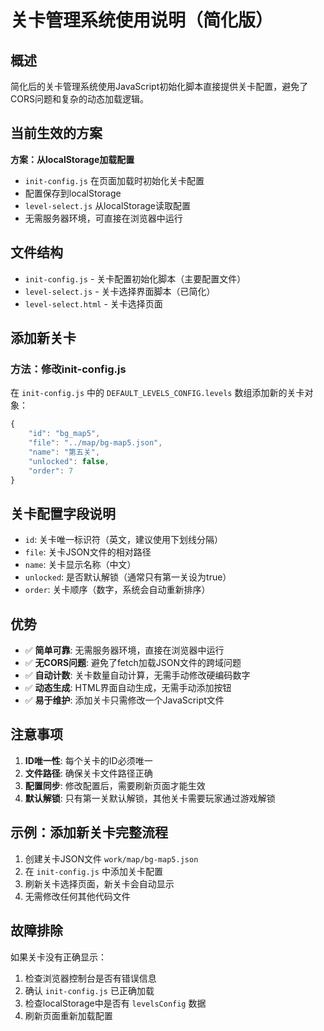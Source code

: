 # 关卡管理系统使用说明（简化版）

## 概述
简化后的关卡管理系统使用JavaScript初始化脚本直接提供关卡配置，避免了CORS问题和复杂的动态加载逻辑。

## 当前生效的方案
**方案：从localStorage加载配置**
- `init-config.js` 在页面加载时初始化关卡配置
- 配置保存到localStorage
- `level-select.js` 从localStorage读取配置
- 无需服务器环境，可直接在浏览器中运行

## 文件结构
- `init-config.js` - 关卡配置初始化脚本（主要配置文件）
- `level-select.js` - 关卡选择界面脚本（已简化）
- `level-select.html` - 关卡选择页面

## 添加新关卡

### 方法：修改init-config.js
在 `init-config.js` 中的 `DEFAULT_LEVELS_CONFIG.levels` 数组添加新的关卡对象：

```javascript
{
    "id": "bg_map5",
    "file": "../map/bg-map5.json", 
    "name": "第五关",
    "unlocked": false,
    "order": 7
}
```

## 关卡配置字段说明

- `id`: 关卡唯一标识符（英文，建议使用下划线分隔）
- `file`: 关卡JSON文件的相对路径
- `name`: 关卡显示名称（中文）
- `unlocked`: 是否默认解锁（通常只有第一关设为true）
- `order`: 关卡顺序（数字，系统会自动重新排序）

## 优势

- ✅ **简单可靠**: 无需服务器环境，直接在浏览器中运行
- ✅ **无CORS问题**: 避免了fetch加载JSON文件的跨域问题
- ✅ **自动计数**: 关卡数量自动计算，无需手动修改硬编码数字
- ✅ **动态生成**: HTML界面自动生成，无需手动添加按钮
- ✅ **易于维护**: 添加关卡只需修改一个JavaScript文件

## 注意事项

1. **ID唯一性**: 每个关卡的ID必须唯一
2. **文件路径**: 确保关卡文件路径正确
3. **配置同步**: 修改配置后，需要刷新页面才能生效
4. **默认解锁**: 只有第一关默认解锁，其他关卡需要玩家通过游戏解锁

## 示例：添加新关卡完整流程

1. 创建关卡JSON文件 `work/map/bg-map5.json`
2. 在 `init-config.js` 中添加关卡配置
3. 刷新关卡选择页面，新关卡会自动显示
4. 无需修改任何其他代码文件

## 故障排除

如果关卡没有正确显示：
1. 检查浏览器控制台是否有错误信息
2. 确认 `init-config.js` 已正确加载
3. 检查localStorage中是否有 `levelsConfig` 数据
4. 刷新页面重新加载配置
